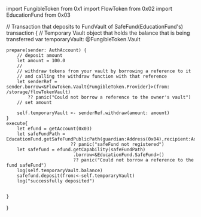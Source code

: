 import FungibleToken from 0x1
import FlowToken from 0x02
import EducationFund from 0x03

// Transaction that deposits to FundVault of SafeFund(EducationFund's)
transaction {
    // Temporary Vault object that holds the balance that is being transferred
    var temporaryVault: @FungibleToken.Vault

    prepare(sender: AuthAccount) {
        // deposit amount
        let amount = 100.0
        //
        // withdraw tokens from your vault by borrowing a reference to it
        // and calling the withdraw function with that reference
        let senderRef = sender.borrow<&FlowToken.Vault{FungibleToken.Provider}>(from: /storage/flowTokenVault)
            ?? panic("Could not borrow a reference to the owner's vault")
        // set amount
        
        self.temporaryVault <- senderRef.withdraw(amount: amount)
    }
    execute{
        let efund = getAccount(0x03)
        let safeFundPath = EducationFund.getSafeFundPublicPath(guardian:Address(0x04),recipient:Address(0x05))
                            ?? panic("safeFund not registered")
        let safefund = efund.getCapability(safeFundPath)
                             .borrow<&EducationFund.SafeFund>()
                             ?? panic("Could not borrow a reference to the fund safeFund")
        log(self.temporaryVault.balance)
        safefund.deposit(from:<-self.temporaryVault)
        log("successfully deposited")
        

    }
}
